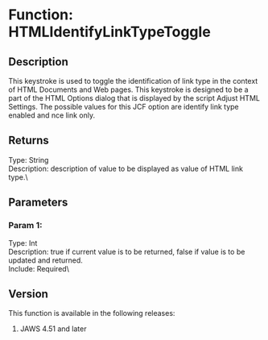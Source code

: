 # Function: HTMLIdentifyLinkTypeToggle

## Description

This keystroke is used to toggle the identification of link type in the
context of HTML Documents and Web pages. This keystroke is designed to
be a part of the HTML Options dialog that is displayed by the script
Adjust HTML Settings. The possible values for this JCF option are
identify link type enabled and nce link only.

## Returns

Type: String\
Description: description of value to be displayed as value of HTML link
type.\

## Parameters

### Param 1:

Type: Int\
Description: true if current value is to be returned, false if value is
to be updated and returned.\
Include: Required\

## Version

This function is available in the following releases:

1.  JAWS 4.51 and later
